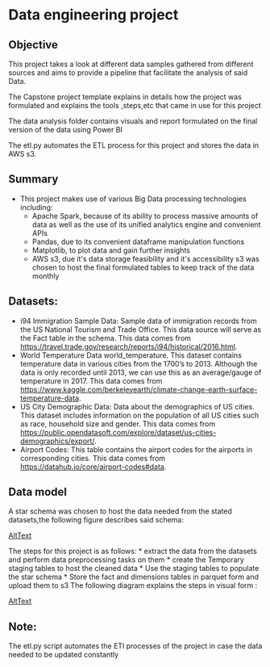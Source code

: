# Data engineering project 
## Objective
This project takes a look at different data samples gathered from different sources and aims to provide a pipeline
that facilitate the analysis of said Data.

The Capstone project template explains in details how the project was formulated and explains the tools ,steps,etc
that came in use for this project 

The data analysis folder contains visuals and report formulated on the final version of the data using Power BI

The etl.py automates the ETL process for this project and stores the data in AWS s3.

## Summary
- This project makes use of various Big Data processing technologies including:
    - Apache Spark, because of its ability to process massive amounts of data as well as the use of its unified analytics engine and convenient APIs
    - Pandas, due to its convenient dataframe manipulation functions
    - Matplotlib, to plot data and gain further insights
    - AWS s3, due it's data storage feasibility and it's accessibility s3 was chosen to host the final formulated tables to keep track of the data monthly

## Datasets:
- i94 Immigration Sample Data: Sample data of immigration records from the US National Tourism and Trade Office. This data source will serve as the Fact table in the schema. This data comes from https://travel.trade.gov/research/reports/i94/historical/2016.html.
- World Temperature Data world_temperature. This dataset contains temperature data in various cities from the 1700’s to 2013. Although the data is only recorded until 2013, we can use this as an average/gauge of temperature in 2017. This data comes from https://www.kaggle.com/berkeleyearth/climate-change-earth-surface-temperature-data.
- US City Demographic Data: Data about the demographics of US cities. This dataset includes information on the population of all US cities such as race, household size and gender. This data comes from https://public.opendatasoft.com/explore/dataset/us-cities-demographics/export/.
- Airport Codes: This table contains the airport codes for the airports in corresponding cities. This data comes from https://datahub.io/core/airport-codes#data.

## Data model
A star schema was chosen to host the data needed from the stated datasets,the following figure describes said schema:

[AltText](images\tables_schema.png)

The steps for this project is as follows:
    * extract the data from the datasets and perform data preprocessing tasks on them
    * create the Temporary staging tables to host the cleaned data
    * Use the staging tables to populate the star schema 
    * Store the fact and dimensions tables in parquet form and upload them to s3
The following diagram explains the steps in visual form :

[AltText](images/ETL_DIAGRAM1.png)

## Note:
The etl.py script automates the ETl processes of the project in case the data needed to be updated constantly 
